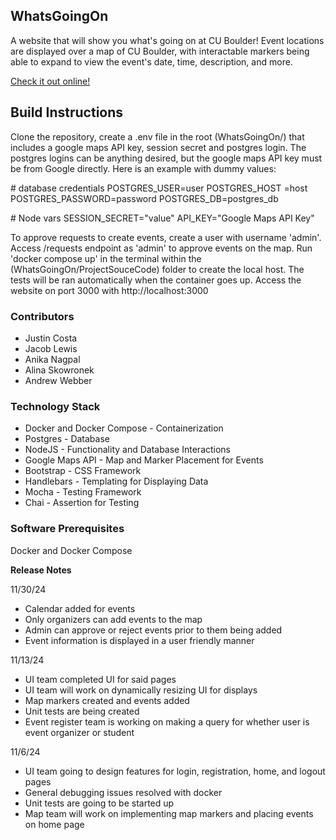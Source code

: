 ## WhatsGoingOn
A website that will show you what's going on at CU Boulder! Event locations are displayed over a map of CU Boulder, with interactable markers being able to expand to view the event's date, time, description, and more.

[Check it out online!](https://whatsgoingon.onrender.com/)

## Build Instructions
Clone the repository, create a .env file in the root (WhatsGoingOn/) that includes a google maps API key, session secret and postgres login. The postgres logins can be anything desired, but the google maps API key must be from Google directly. Here is an example with dummy values:

\# database credentials
POSTGRES_USER=user
POSTGRES_HOST =host
POSTGRES_PASSWORD=password
POSTGRES_DB=postgres_db


\# Node vars
SESSION_SECRET="value"
API_KEY="Google Maps API Key"

To approve requests to create events, create a user with username 'admin'. Access /requests endpoint as 'admin' to approve events on the map.
Run 'docker compose up' in the terminal within the (WhatsGoingOn/ProjectSouceCode) folder to create the local host.
The tests will be ran automatically when the container goes up. Access the website on port 3000 with http://localhost:3000

### Contributors
* Justin Costa
* Jacob Lewis
* Anika Nagpal
* Alina Skowronek
* Andrew Webber

### Technology Stack
- Docker and Docker Compose - Containerization
- Postgres - Database
- NodeJS - Functionality and Database Interactions
- Google Maps API - Map and Marker Placement for Events
- Bootstrap - CSS Framework
- Handlebars - Templating for Displaying Data
- Mocha - Testing Framework
- Chai - Assertion for Testing


### Software Prerequisites
Docker and Docker Compose

**Release Notes**

11/30/24
- Calendar added for events
- Only organizers can add events to the map
- Admin can approve or reject events prior to them being added
- Event information is displayed in a user friendly manner

11/13/24
- UI team completed UI for said pages
- UI team will work on dynamically resizing UI for displays
- Map markers created and events added
- Unit tests are being created
- Event register team is working on making a query for whether user is event organizer or student

11/6/24
- UI team going to design features for login, registration, home, and logout pages
- General debugging issues resolved with docker
- Unit tests are going to be started up
- Map team will work on implementing map markers and placing events on home page
